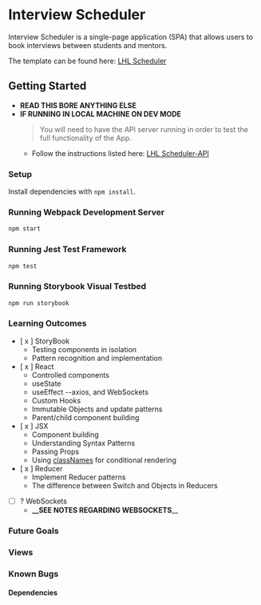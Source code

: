 # Interview Scheduler

Interview Scheduler is a single-page application (SPA) that allows users to book interviews between students and mentors.

The template can be found here: [LHL Scheduler](https://github.com/lighthouse-labs/scheduler)

## Getting Started

- **READ THIS BORE ANYTHING ELSE**
- **IF RUNNING IN LOCAL MACHINE ON DEV MODE**
  > You will need to have the API server running in order to test the full functionality of the App.
  - Follow the instructions listed here: [LHL Scheduler-API](https://github.com/lighthouse-labs/scheduler-api)

### Setup

Install dependencies with `npm install`.

### Running Webpack Development Server

```sh
npm start
```

### Running Jest Test Framework

```sh
npm test
```

### Running Storybook Visual Testbed

```sh
npm run storybook
```

### Learning Outcomes

- [ x ] StoryBook
  - Testing components in isolation
  - Pattern recognition and implementation
- [ x ] React
  - Controlled components
  - useState
  - useEffect --axios, and WebSockets
  - Custom Hooks
  - Immutable Objects and update patterns
  - Parent/child component building
- [ x ] JSX
  - Component building
  - Understanding Syntax Patterns
  - Passing Props
  - Using [classNames](https://github.com/JedWatson/classnames) for conditional rendering
- [ x ] Reducer
  - Implement Reducer patterns
  - The difference between Switch and Objects in Reducers
- [ ] ? WebSockets
  - **\_\_SEE NOTES REGARDING WEBSOCKETS**\_\_

### Future Goals

### Views

### Known Bugs

#### Dependencies
